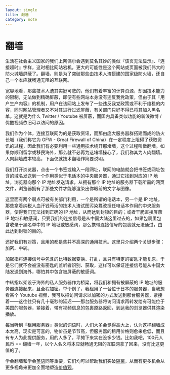 ```yaml
---
layout: single
title: 翻墙
category: note
---
```


# 翻墙

生活在社会主义国家的我们上网偶尔会遇到莫名其妙的类似『该页无法显示』、『连接超时』字样，这时相比网站宕机，更大的可能性是这个网站或页面被我们伟大的防火城墙屏蔽了。翻墙，则是为了突破那些由技术人渣搭建的国家级防火墙，还自己一个本应就畅通无阻的互联网。

宽容地看，那些技术人渣其实挺可悲的，他们有着丰富的计算资源，却因技术能力的限制，无法做到精确屏蔽，即便有些网站本身没有违反我党政策，但由于其『用户生产内容』的机制，用户在该网站上发布了一些违反我党政策或不利于维稳的内容，同时网站管理者又不对其进行过滤屏蔽，有关部门只好不得已将其加入黑名单。这就是为什么 Twitter / Youtube 被屏蔽，而国内具备类似功能的新浪微博 / 优酷视频依旧可以访问的原因。

我们作为个体，连接互联网为的是获取资讯，而那由庞大服务器群搭建而成的防火长城（我们称它为 GFW - Great Firewall of China）在一定程度上阻碍了获取资讯的过程，因此我们有必要利用一些通用技术绕开那堵墙，这个过程叫做翻墙。如果你顺利留学或移民海外，那么就不必再为这堵墙操心了，我们称其为人肉翻墙。人肉翻墙成本较高，下面仅就技术翻墙作简要说明。

我们打开浏览器，点击一个书签或输入一段网址，联网的电脑就会把书签或网址包含的域名发送到一个作用类似于电话本的中央服务器，通过它找到对应的 IP 地址，浏览器向那个 IP 地址发送请求，从拥有那个 IP 地址的服务器下载所需的网页文件，浏览器拥有了那些文件才能够渲染出你眼前的文字与图像。

这里面有两个弱点可被有关部门利用，一个是所谓的电话本，另一个是 IP 地址。那些拿着纳税人血汗钱苟活的技术人渣试图污染篡改担任电话本作用的中央服务器，使得我们无法找到正确的 IP 地址，从而达到封锁的目的；或者干脆直接屏蔽 IP 地址和敏感词，只要我们的连接信号是从中国大陆这里过去的，如果包裹里包含收录于黑名单中的 IP 地址或敏感词，那么携带连接信号的包裹就无法通过，由此达到封锁的目的。

还好我们有对策，且用的都是些并不高深的通用技术。这里只介绍两个关键步骤：加密、中转。

加密指将连接信号中包含的比特数据变换、打乱，且只有特定的密匙才能复原，于是它们就不会被没有密匙的监听者识别、获取，这样可以保证连接信号能从中国大陆发送到海外，哪怕其中包含被屏蔽的敏感词。

中转指以架设于海外的私人服务器作为桥梁，将我们和拥有被屏蔽的 IP 地址的服务器连接起来，且全程加密。举个例子，我租用了一台位于日本的服务器，当我想看某个 Youtube 视频，我可以把访问请求以加密的方式发送到那台服务器，紧接着——这往往只有几十毫秒的延迟——那台服务器将访问请求再转发给有可能位于美国的服务器，紧接着，带有视频信息的包裹原路返回，到达我的浏览器供其渲染播放。

每当听到『租用服务器』类似的词语时，人们大多会觉得高大上，认为这样翻墙成本太高，现实是可喜的，物价虽是节节高，但服务器的租用价格则愈来愈低，而且有专人为此提供服务，用的人多了，平摊下来实在没多少钱。比如我吧，100元人民币 == 翻墙一年，以个人名义将本应就畅通无阻的互联网拿了回来，没有比这更值的了。

学会翻墙和学会[英语](/note/language.html)同等重要，它们均可以帮助我们突破[隔离](/note/segregate.html)，从而有更多机会从更多视角来更加全面地塑造[价值观](/note/value.html)。
